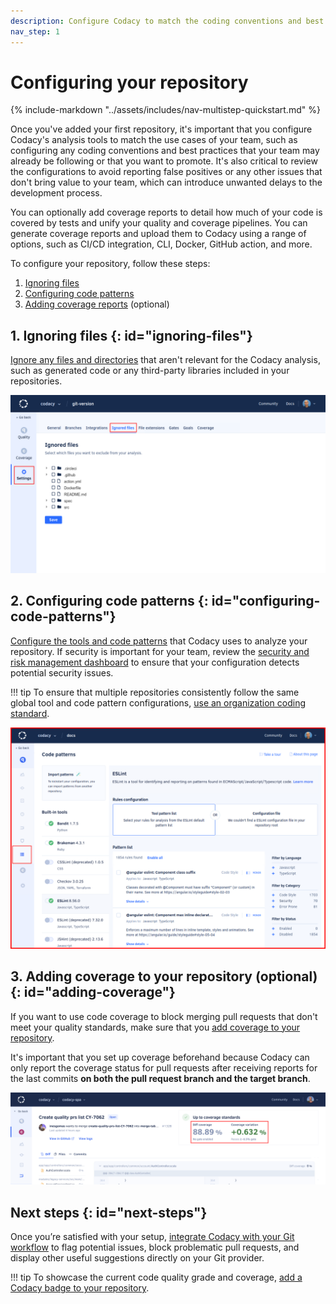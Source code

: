 ```yaml
---
description: Configure Codacy to match the coding conventions and best practices that your team may already be following or that you want to promote.
nav_step: 1
---
```


# Configuring your repository

{% include-markdown "../assets/includes/nav-multistep-quickstart.md" %}

Once you've added your first repository, it's important that you configure Codacy's analysis tools to match the use cases of your team, such as configuring any coding conventions and best practices that your team may already be following or that you want to promote. It's also critical to review the configurations to avoid reporting false positives or any other issues that don't bring value to your team, which can introduce unwanted delays to the development process.

You can optionally add coverage reports to detail how much of your code is covered by tests and unify your quality and coverage pipelines. You can generate coverage reports and upload them to Codacy using a range of options, such as CI/CD integration, CLI, Docker, GitHub action, and more.

To configure your repository, follow these steps:

1.  [Ignoring files](#ignoring-files)
1.  [Configuring code patterns](#configuring-code-patterns)
1.  [Adding coverage reports](#adding-coverage) (optional)

## 1. Ignoring files {: id="ignoring-files"}

[Ignore any files and directories](../repositories-configure/ignoring-files.md) that aren't relevant for the Codacy analysis, such as generated code or any third-party libraries included in your repositories.

![Ignoring files](../repositories-configure/images/ignored-files.png)

## 2. Configuring code patterns {: id="configuring-code-patterns"}

[Configure the tools and code patterns](../repositories-configure/configuring-code-patterns.md) that Codacy uses to analyze your repository. If security is important for your team, review the [security and risk management dashboard](../organizations/managing-security-and-risk.md) to ensure that your configuration detects potential security issues.

!!! tip
    To ensure that multiple repositories consistently follow the same global tool and code pattern configurations, [use an organization coding standard](../organizations/using-coding-standards.md).

![Configuring the tools and code patterns](../repositories-configure/images/code-patterns.png)<!-- TODO ALA-904 Confirm screenshot matches updates -->

## 3. Adding coverage to your repository (optional) {: id="adding-coverage"}

If you want to use code coverage to block merging pull requests that don't meet your quality standards, make sure that you [add coverage to your repository](../coverage-reporter/index.md).

It's important that you set up coverage beforehand because Codacy can only report the coverage status for pull requests after receiving reports for the last commits **on both the pull request branch and the target branch**.

![Adding coverage to your repository](../coverage-reporter/images/coverage-codacy-ui.png)

## Next steps {: id="next-steps"}

Once you’re satisfied with your setup, [integrate Codacy with your Git workflow](integrating-codacy-with-your-git-workflow.md) to flag potential issues, block problematic pull requests, and display other useful suggestions directly on your Git provider.

!!! tip
    To showcase the current code quality grade and coverage, [add a Codacy badge to your repository](adding-a-codacy-badge.md).
